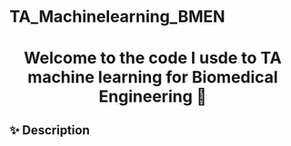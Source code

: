 # TA_Machinelearning_BMEN
<h1 align="center">Welcome to the code I usde to TA machine learning for Biomedical Engineering 👋</h1>

## ✨ Description

